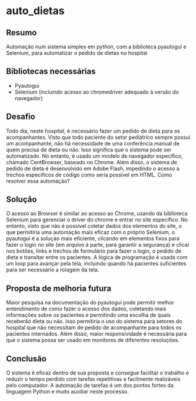 # auto_dietas

## Resumo
Automação num sistema simples em python, com a biblioteca pyautogui e Selenium, para automatizar o pedido de dietas no hospital

## Bibliotecas necessárias
* Pyautogui
* Selenium (incluindo acesso ao chromedriver adequado à versão do navegador)

## Desafio
Todo dia, neste hospital, é necessário fazer um pedido de dieta para os acompanhantes. Visto que todo paciente do setor pediátrico sempre possui um acompanhante, não há necessidade de uma conferência manual de quem precisa de dieta ou não. Isso significa que o sistema pode ser automatizado. No entanto, é usado um modelo de navegador específico, chamado CentBrowser, baseado no Chrome. Além disso, o sistema de pedido de dieta é desenvolvido em Adobe Flash, impedindo o acesso a trechos específicos de código como seria possível em HTML. Como resolver essa automação?

## Solução
O acesso ao Browser é similar ao acesso ao Chrome, usando da biblioteca Selenium para gerenciar o driver do chrome e entrar no site específico. No entanto, visto que não é possível coletar dados dos elementos do site, o que permitiria uma automação mais eficaz com o próprio Selenium, o pyautogui é a solução mais eficiente, clicando em elementos fixos para fazer o login no site (em arquivo à parte, para garantir a segurança) e clicar nos botões, links e trechos de formulário para fazer o login, o pedido de dieta e transitar entre os pacientes. A lógica de programação é usada com um loop para avançar pela tela, incluindo quando há pacientes suficientes para ser necessário a rolagem da tela.

## Proposta de melhoria futura
Maior pesquisa na documentação do pyautogui pode permitir melhor entendimento de como fazer o acesso dos dados, coletando mais informações sobre os pacientes e permitindo uma escolha de quais receberão dieta ou não. Isso permitiria o uso do sistema para setores do hospital que não necessitam de pedido de acompanhante para todos os pacientes internados. Além disso, maior responsividade é necessária para que o sistema possa ser usado em monitores de diferentes resoluções.

## Conclusão
O sistema é eficaz dentro de sua proposta e consegue facilitar o trabalho e reduzir o tempo perdido com tarefas repetitivas e facilmente realizáveis pelo computador. A automação de tarefas é um dos pontos fortes da linguagem Python e muito auxiliar neste processo.
